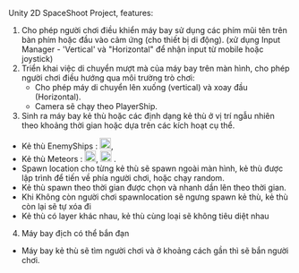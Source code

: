 Unity 2D SpaceShoot Project, features:
1) Cho phép người chơi điều khiển máy bay sử dụng các phím mũi tên trên bàn phím hoặc đầu vào cảm ứng (cho thiết bị di động). (xử dụng Input Manager - 'Vertical' và "Horizontal" để nhận input từ mobile hoặc joystick)
2) Triển khai việc di chuyển mượt mà của máy bay trên màn hình, cho phép người chơi điều hướng qua môi trường trò chơi:
   - Cho phép máy di chuyển lên xuống (vertical) và xoay đầu (Horizontal).
   - Camera sẽ chạy theo PlayerShip. 
3) Sinh ra máy bay kẻ thù hoặc các định dạng kẻ thù ở vị trí ngẫu nhiên theo khoảng thời gian hoặc dựa trên các kích hoạt cụ thể.
  - Kẻ thù EnemyShips : <img src="https://github.com/phatx88/SpaceShooter/assets/66936482/4dd0eec6-00b6-43b2-87b9-8f47440ced8a" width="20" />, 
  - Kẻ thù Meteors : <img src="https://github.com/phatx88/SpaceShooter/assets/66936482/69eaa0c3-1ae3-406f-b2b1-fab64dcd77de" width="20" />, <img src="https://github.com/phatx88/SpaceShooter/assets/66936482/14bbb46b-5b7c-4181-bd00-dedfcb2d09c7" width="20" /> .
  - Spawn location cho từng kẻ thù sẽ spawn ngoài màn hình, kẻ thù được lập trình để tiến về phía người chơi, hoặc chạy random.
  - Kẻ thù spawn theo thời gian được chọn và nhanh dần lên theo thời gian.
  - Khi Không còn người chơi spawnlocation sẽ ngưng spawn kẻ thù, kẻ thù còn lại sẽ tự xóa đi
  - Kẻ thù có layer khác nhau, kẻ thù cùng loại sẽ không tiêu diệt nhau
4) Máy bay địch có thể bắn đạn
  - Máy bay kẻ thù sẽ tìm người chơi và ở khoảng cách gần thì sẽ bắn người chơi.

